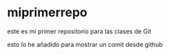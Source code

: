 # miprimerrepo
este es mi primer repositorio para las clases de Git

esto lo he añadido para mostrar un comit desde github 
